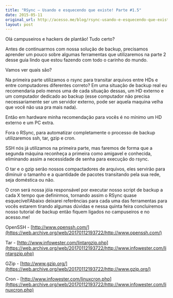 ```yaml
---
title: "RSync – Usando e esquecendo que existe! Parte #1.5"
date: 2015-05-11
original_url: http://acesso.me/blog/rsync-usando-e-esquecendo-que-existe-parte-1-5/
layout: post
---
```


Olá campuseiros e hackers de plantão! Tudo certo?

Antes de continuarmos com nossa solução de backup, precisamos aprender um pouco sobre algumas ferramentas que utilizaremos na parte 2 desse guia lindo que estou fazendo com todo o carinho do mundo.

Vamos ver quais são?

Na primeira parte utilizamos o rsync para transitar arquivos entre HDs e entre computadores diferentes correto? Em uma situação de backup real eu recomendaria pelo menos uma de cada situação dessas, um HD externo e um computador dedicado ao backup (esse computador não precisa necessariamente ser um servidor externo, pode ser aquela maquina velha que você não usa pra mais nada).

Então em hardware minha recomendação para vocês é no mínimo um HD externo e um PC extra.

Fora o RSync, para automatizar completamente o processo de backup utilizaremos ssh, tar, gzip e cron.

SSH nós já utilizamos na primeira parte, mas faremos de forma que a segunda máquina reconheça a primeira como amigavel e conhecida, eliminando assim a necessidade de senha para execução do rsync.

O tar e o gzip serão nossos compactadores de arquivos, eles servirão para diminuir o tamanho e a quantidade de pacotes transitando pela sua rede, seja doméstica ou não.

O cron será nossa jóia responsável por executar nosso script de backup a cada X tempo que definirmos, tornando assim o RSync quase esquecível!Abaixo deixarei referências para cada uma das ferramentas para vocês estarem tirando algumas dúvidas e nessa quinta feira concluiremos nosso tutorial de backup então fiquem ligados no campuseiros e no acesso.me!

OpenSSH - [http://www.openssh.com/](https://web.archive.org/web/20170112193722/http://www.openssh.com/)

Tar - [http://www.infowester.com/lintargzip.php](https://web.archive.org/web/20170112193722/http://www.infowester.com/lintargzip.php)

GZip - [http://www.gzip.org/](https://web.archive.org/web/20170112193722/http://www.gzip.org/)

Cron - [http://www.infowester.com/linuxcron.php](https://web.archive.org/web/20170112193722/http://www.infowester.com/linuxcron.php)